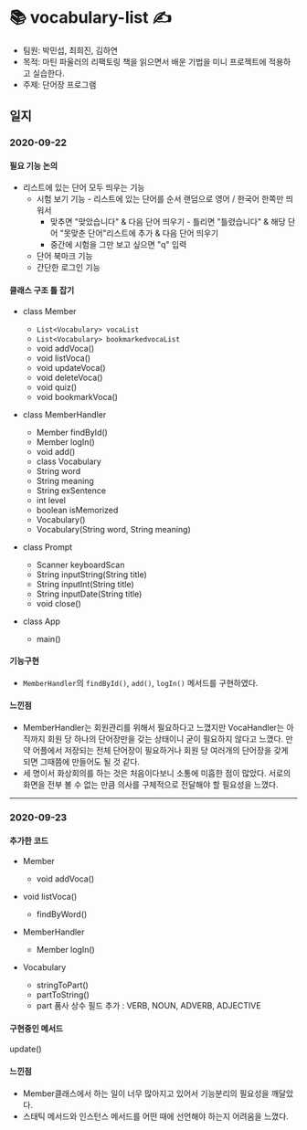 ﻿# 📚 vocabulary-list ✍

- 팀원: 박민섭, 최희진, 김하연
- 목적: 마틴 파울러의 리팩토링 책을 읽으면서 배운 기법을 미니 프로젝트에 적용하고 실습한다.
- 주제: 단어장 프로그램

## 일지

### 2020-09-22
#### 필요 기능 논의
  - 리스트에 있는 단어 모두 띄우는 기능 
	- 시험 보기 기능 
    		- 리스트에 있는 단어를 순서 랜덤으로 영어 / 한국어 한쪽만 띄워서 
		- 맞추면 "맞았습니다" & 다음 단어 띄우기
        		- 틀리면 "틀렸습니다" & 해당 단어 "못맞춘 단어"리스트에 추가 & 다음 단어 띄우기 
		- 중간에 시험을 그만 보고 싶으면 "q" 입력
	- 단어 북마크 기능
	- 간단한 로그인 기능

#### 클래스 구조 틀 잡기
  - class Member
  	- `List<Vocabulary> vocaList`
	- `List<Vocabulary> bookmarkedvocaList`
	- void addVoca()
	- void listVoca()
	- void updateVoca()
	- void deleteVoca()
	- void quiz()
	- void bookmarkVoca()
    
- class MemberHandler
	- Member findById()
	- Member logIn()
	- void add()
	- class Vocabulary
	- String word
	- String meaning
	- String exSentence
	- int level
	- boolean isMemorized
	- Vocabulary()
	- Vocabulary(String word, String meaning)

 - class Prompt
	- Scanner keyboardScan
	- String inputString(String title)
	- String inputInt(String title)
	- String inputDate(String title)
	- void close()

- class App
	- main()

#### 기능구현
- `MemberHandler`의 `findById()`, `add()`, `logIn()` 메서드를 구현하였다.

#### 느낀점
- MemberHandler는 회원관리를 위해서 필요하다고 느꼈지만 VocaHandler는 아직까지 회원 당 하나의 단어장만을 갖는 상태이니 굳이 필요하지 않다고 느꼈다. 만약 어플에서 저장되는 전체 단어장이 필요하거나 회원 당 여러개의 단어장을 갖게 되면 그때쯤에 만들어도 될 것 같다.
- 세 명이서 화상회의를 하는 것은 처음이다보니 소통에 미흡한 점이 많았다. 서로의 화면을 전부 볼 수 없는 만큼 의사를 구체적으로 전달해야 할 필요성을 느꼈다.

--------------------------

### 2020-09-23

#### 추가한 코드

* Member 

  * void addVoca() 
* void listVoca()
  
  * findByWord() 
* MemberHandler  
  
  * Member logIn()
* Vocabulary
  * stringToPart()
  * partToString()
  * part 품사 상수 필드 추가 : VERB, NOUN, ADVERB, ADJECTIVE

#### 구현중인 메서드

update() 

#### 느낀점

* Member클래스에서 하는 일이 너무 많아지고 있어서 기능분리의 필요성을 깨달았다.
* 스태틱 메서드와 인스턴스 메서드를 어떤 때에 선언해야 하는지 어려움을 느꼈다.
